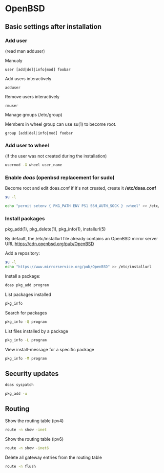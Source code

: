 # OpenBSD
## Basic settings after installation

### Add user

(read man adduser)

Manualy
```shell
user [add|del|info|mod] foobar
```
Add users interactively
```shell
adduser
```
Remove users interactively
```shell
rmuser
```
Manage groups (/etc/group)

Members in wheel group can use su(1) to become root. 

```shell
group [add|del|info|mod] foobar
```

### Add user to wheel
(if the user was not created during the installation)

```bash
usermod -G wheel user_name
```

### Enable _doas_ (openbsd replacement for sudo)
Become root and edit doas.conf
if it's not created, create it __/etc/doas.conf__

```bash
su -l

echo "permit setenv { PKG_PATH ENV PS1 SSH_AUTH_SOCK } :wheel" >> /etc/doas.conf
```

### Install packages
 pkg_add(1), pkg_delete(1), pkg_info(1), installurl(5)

By default, the /etc/installurl file already contains an OpenBSD mirror server URL
https://cdn.openbsd.org/pub/OpenBSD

Add a repository:

```bash
su -l
echo "https://www.mirrorservice.org/pub/OpenBSD" >> /etc/installurl
```

Install a package:

```bash
doas pkg_add program
```
List packages installed
```bash
pkg_info
```
Search for packages
```bash
pkg_info -Q program
```
List files installed by a package
```bash
pkg_info -L program
```
View install-message for a specific package
```bash
pkg_info -M program
```

## Security updates

```bash
doas syspatch

pkg_add -u
```

## Routing

Show the routing table (ipv4)
```bash
route -n show -inet
```
Show the routing table (ipv6)

```bash
route -n show -inet6
```
Delete all gateway entries from the routing table
```bash
route -n flush
```
